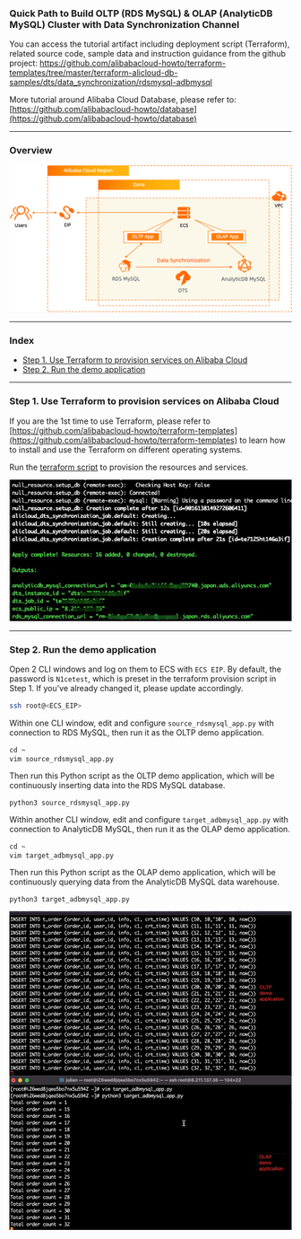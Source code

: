 ### Quick Path to Build OLTP (RDS MySQL) & OLAP (AnalyticDB MySQL) Cluster with Data Synchronization Channel

You can access the tutorial artifact including deployment script (Terraform), related source code, sample data and instruction guidance from the github project:
https://github.com/alibabacloud-howto/terraform-templates/tree/master/terraform-alicloud-db-samples/dts/data_synchronization/rdsmysql-adbmysql

More tutorial around Alibaba Cloud Database, please refer to:
[https://github.com/alibabacloud-howto/database](https://github.com/alibabacloud-howto/database)

---
### Overview

![image.png](https://github.com/alibabacloud-howto/terraform-templates/raw/master/terraform-alicloud-db-samples/dts/data_synchronization/rdsmysql-adbmysql/images/archi.png)

---
### Index

- [Step 1. Use Terraform to provision services on Alibaba Cloud](https://github.com/alibabacloud-howto/terraform-templates/tree/master/terraform-alicloud-db-samples/dts/data_synchronization/rdsmysql-adbmysql#step-1-use-terraform-to-provision-services-on-alibaba-cloud)
- [Step 2. Run the demo application](https://github.com/alibabacloud-howto/terraform-templates/tree/master/terraform-alicloud-db-samples/dts/data_synchronization/rdsmysql-adbmysql#step-2-run-the-demo-application)

---
### Step 1. Use Terraform to provision services on Alibaba Cloud

If you are the 1st time to use Terraform, please refer to [https://github.com/alibabacloud-howto/terraform-templates](https://github.com/alibabacloud-howto/terraform-templates) to learn how to install and use the Terraform on different operating systems.

Run the [terraform script](https://github.com/alibabacloud-howto/terraform-templates/blob/master/terraform-alicloud-db-samples/dts/data_synchronization/rdsmysql-adbmysql/main.tf) to provision the resources and services.

![image.png](https://github.com/alibabacloud-howto/terraform-templates/raw/master/terraform-alicloud-db-samples/dts/data_synchronization/rdsmysql-adbmysql/images/tf-done.png)

---
### Step 2. Run the demo application

Open 2 CLI windows and log on them to ECS with ``ECS EIP``. By default, the password is ``N1cetest``, which is preset in the terraform provision script in Step 1. If you've already changed it, please update accordingly.

```bash
ssh root@<ECS_EIP>
```

Within one CLI window, edit and configure ``source_rdsmysql_app.py`` with connection to RDS MySQL, then run it as the OLTP demo application.

```
cd ~
vim source_rdsmysql_app.py
```

Then run this Python script as the OLTP demo application, which will be continuously inserting data into the RDS MySQL database.

```
python3 source_rdsmysql_app.py
```

Within another CLI window, edit and configure ``target_adbmysql_app.py`` with connection to AnalyticDB MySQL, then run it as the OLAP demo application.

```
cd ~
vim target_adbmysql_app.py
```

Then run this Python script as the OLAP demo application, which will be continuously querying data from the AnalyticDB MySQL data warehouse.

```
python3 target_adbmysql_app.py
```

![image.png](https://github.com/alibabacloud-howto/terraform-templates/raw/master/terraform-alicloud-db-samples/dts/data_synchronization/rdsmysql-adbmysql/images/demo.png)